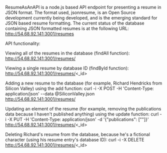 ResumeAsAnAPI is a node.js based API endpoint for presenting a resume in JSON format.  The format used, jsonresume, is an Open Source development currently being developed, and is the emerging standard for JSON based resume formatting.  The current status of the database containing JSON formatted resumes is at the following URL: http://54.68.92.141:3001/resumes

API functionality:

Viewing all of the resumes in the database (findAll function):
   http://54.68.92.141:3001/resumes/

Viewing a single resume by database ID (findById function):
   http://54.68.92.141:3001/resumes/<_id> 

Adding a new resume to the database (for example, Richard Hendricks from Silicon Valley) using the add function:
   curl -i -X POST -H 'Content-Type: application/json' --data @SiliconValley.json http://54.68.92.141:3001/resumes/

Updating an element of the resume (for example, removing the publications data because I haven't published anything) using the update function:
   curl -i -X PUT -H 'Content-Type: application/json' -d '{"publications": [""]}' http://54.68.92.141:3001/resumes/<_id>

Deleting Richard's resume from the database, because he's a fictional character (using his resume entry's database ID):
   curl -i -X DELETE http://54.68.92.141:3001/resumes/<_id>